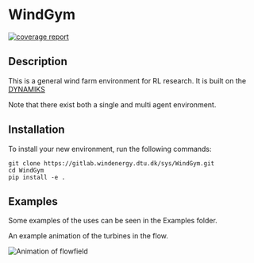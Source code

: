 # WindGym

[![coverage report](https://gitlab.windenergy.dtu.dk/sys/windgym/badges/main/coverage.svg)](https://gitlab.windenergy.dtu.dk/sys/windgym/-/commits/main)

## Description

This is a general wind farm environment for RL research. It is built on the [DYNAMIKS](https://gitlab.windenergy.dtu.dk/DYNAMIKS/dynamiks)

Note that there exist both a single and multi agent environment.

## Installation

To install your new environment, run the following commands:

```{shell}
git clone https://gitlab.windenergy.dtu.dk/sys/WindGym.git
cd WindGym
pip install -e .
```

## Examples

Some examples of the uses can be seen in the Examples folder.

An example animation of the turbines in the flow. 


![Animation of flowfield](examples/images/Flowfield_gif.gif)